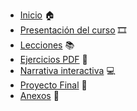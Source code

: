 - [Inicio](README.md) 🏠
- [Presentación del curso](/presentacion/README.md) 🎞️
- [Lecciones](/Lecciones/README.md) 📚
- [Ejercicios PDF](/Ejercicios/README.md) 📄
- [Narrativa interactiva](/twine/README.md) 💻
- [Proyecto Final](/Lecciones/ProyectoFinal.md) 🚀
- [Anexos](/Anexos/README.md) 📒
